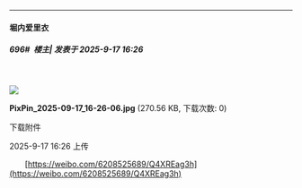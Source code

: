 ﻿
*****

####  堀内爱里衣  
##### 696#         楼主| 发表于 2025-9-17 16:26

       

<img src="https://img.stage1st.com/forum/202509/17/162635nd6gul6r2gug4mru.jpg" referrerpolicy="no-referrer">

<strong>PixPin_2025-09-17_16-26-06.jpg</strong> (270.56 KB, 下载次数: 0)

下载附件

2025-9-17 16:26 上传

       [https://weibo.com/6208525689/Q4XREag3h](https://weibo.com/6208525689/Q4XREag3h)

